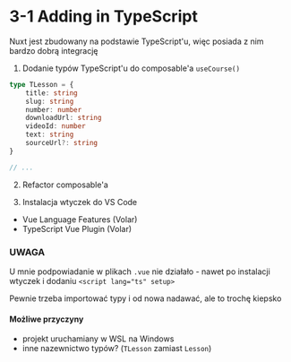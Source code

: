 # 3-1 Adding in TypeScript

Nuxt jest zbudowany na podstawie TypeScript'u, więc posiada z nim bardzo dobrą integrację

1. Dodanie typów TypeScript'u do composable'a `useCourse()`

```ts
type TLesson = {
    title: string
    slug: string
    number: number
    downloadUrl: string
    videoId: number
    text: string
    sourceUrl?: string
}

// ...
```

2. Refactor composable'a

3. Instalacja wtyczek do VS Code
- Vue Language Features (Volar)
- TypeScript Vue Plugin (Volar)

### UWAGA
U mnie podpowiadanie w plikach `.vue` nie działało - nawet po instalacji wtyczek i dodaniu `<script lang="ts" setup>`

Pewnie trzeba importować typy i od nowa nadawać, ale to trochę kiepsko

#### Możliwe przyczyny
- projekt uruchamiany w WSL na Windows
- inne nazewnictwo typów? (`TLesson` zamiast `Lesson`)
